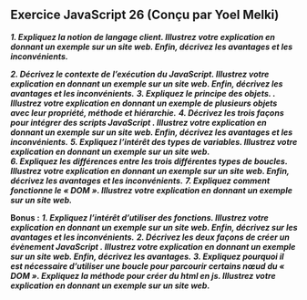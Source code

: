 ## Exercice JavaScript 26 (Conçu par Yoel Melki)

***1.	Expliquez la notion de langage client. Illustrez votre explication en donnant un exemple sur un site web. Enfin, décrivez les avantages et les inconvénients.***  

***2.	Décrivez le contexte de l’exécution du JavaScript. Illustrez votre explication en donnant un exemple sur un site web. Enfin, décrivez les avantages et les inconvénients.***
***3.	Expliquez le principe des objets. . Illustrez votre explication en donnant un exemple de plusieurs objets avec leur propriété, méthode et hiérarchie.***
***4.	Décrivez les trois façons pour intégrer des scripts JavaScript . Illustrez votre explication en donnant un exemple sur un site web. Enfin, décrivez les avantages et les inconvénients.***
***5.	Expliquez l’intérêt des types de variables. Illustrez votre explication en donnant un exemple sur un site web.***  
***6.	Expliquez les différences entre les trois différentes types de boucles. Illustrez votre explication en donnant un exemple sur un site web. Enfin, décrivez les avantages et les inconvénients.***
***7.	Expliquez comment fonctionne le « DOM ». Illustrez votre explication en donnant un exemple sur un site web.***  
  
**Bonus :**
***1.	Expliquez l’intérêt d’utiliser des fonctions. Illustrez votre explication en donnant un exemple sur un site web. Enfin, décrivez sur les avantages et les inconvénients.***
***2.	Décrivez les deux façons de créer un évènement JavaScript . Illustrez votre explication en donnant un exemple sur un site web. Enfin, décrivez les avantages.***
***3.	Expliquez pourquoi il est nécessaire d’utiliser une boucle pour parcourir certains nœud du « DOM ». Expliquez la méthode pour créer du html en js. Illustrez votre explication en donnant un exemple sur un site web.***